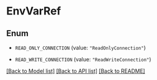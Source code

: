 # EnvVarRef

## Enum


* `READ_ONLY_CONNECTION` (value: `"ReadOnlyConnection"`)

* `READ_WRITE_CONNECTION` (value: `"ReadWriteConnection"`)


[[Back to Model list]](../README.md#documentation-for-models) [[Back to API list]](../README.md#documentation-for-api-endpoints) [[Back to README]](../README.md)


